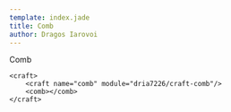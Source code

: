 ```yaml
---
template: index.jade
title: Comb
author: Dragos Iarovoi
---
```


Comb

```craftml
<craft>
    <craft name="comb" module="dria7226/craft-comb"/>
    <comb></comb>
</craft>
```
